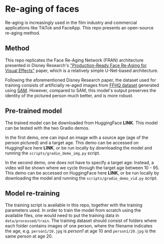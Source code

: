 # Re-aging of faces
Re-aging is increasingly used in the film industry and commercial applications like TikTok and FaceApp. 
This repo presents an open-source re-aging method.


## Method
This repo replicates the Face Re-Aging Network (FRAN) architecture presented in Disney Research's 
["Production-Ready Face Re-Aging for Visual Effects"](https://studios.disneyresearch.com/2022/11/30/production-ready-face-re-aging-for-visual-effects/) paper, 
which is a relatively simple U-Net-based architecture.

Following the aforementioned Disney Research paper, the dataset used for training consists of artificially re-aged images from [FFHQ dataset](https://github.com/NVlabs/ffhq-dataset/) generated using [SAM](https://yuval-alaluf.github.io/SAM/). 
However, compared to SAM, this model's output preserves the identity of the pictured person much better, and is more robust. 

## Pre-trained model
The trained model can be downloaded from HuggingFace **LINK**. This model can be tested with the two Gradio demos. 

In the first demo, one can input an image with a source age (age of the person pictured) and a target age. This demo can be accessed on HuggingFace here **LINK**, 
or be run locally by downloading the model and running the `scripts/gradio_demo_img.py` script.

In the second demo, one does not have to specify a target age: Instead, a video will be shown where we cycle through the target age between 10 - 95. 
This demo can be accessed on HuggingFace here **LINK**, 
or be run locally by downloading the model and running the `scripts/gradio_demo_vid.py` script.


## Model re-training
The training script is available in this repo, together with the training parameters used.
In order to train the model from scratch using the available files, one would need to put the training data in `data/processed/train`. 
The training dataset should consist of folders where each folder contains images of one person, where the filename indicates the age, 
e.g. `person1/10.jpg` is _person1_ at age 10 and `person1/20.jpg` is the same person at age 20.



